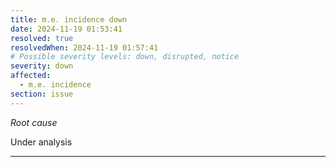 ```yaml
---
title: m.e. incidence down
date: 2024-11-19 01:53:41
resolved: true
resolvedWhen: 2024-11-19 01:57:41
# Possible severity levels: down, disrupted, notice
severity: down
affected:
  - m.e. incidence
section: issue
---
```


*Root cause*

Under analysis

---


